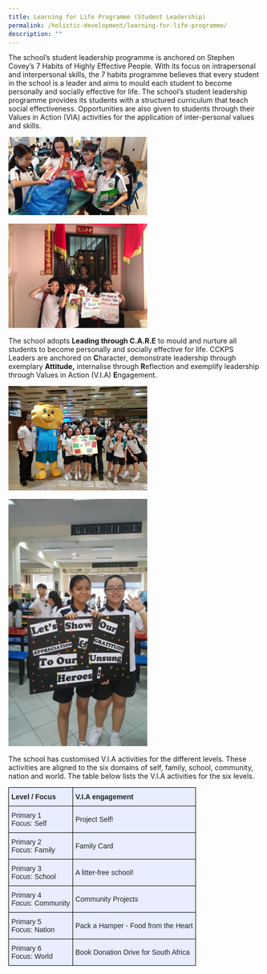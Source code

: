 ```yaml
---
title: Learning for Life Programme (Student Leadership)
permalink: /holistic-development/learning-for-life-programme/
description: ""
---
```

The school’s student leadership programme is anchored on Stephen Covey’s 7 Habits of Highly Effective People. With its focus on intrapersonal and interpersonal skills, the 7 habits programme believes that every student in the school is a leader and aims to mould each student to become personally and socially effective for life. The school’s student leadership programme provides its students with a structured curriculum that teach social effectiveness. Opportunities are also given to students through their Values in Action (VIA) activities for the application of inter-personal values and skills.

<img src="/images/llp1.jpeg" 
     style="width:55%">
		 
<img src="/images/llp2.jpeg" 
     style="width:55%">

The school adopts **Leading through C.A.R.E** to mould and nurture all students to become personally and socially effective for life. CCKPS Leaders are anchored on **C**haracter, demonstrate leadership through exemplary **Attitude,** internalise through **R**eflection and exemplify leadership through Values in Action (V.I.A) **E**ngagement.

<img src="/images/llp3.jpeg" 
     style="width:55%">
		 
<img src="/images/llp4.jpeg" 
     style="width:55%">

The school has customised V.I.A activities for the different levels. These activities are aligned to the six domains of self, family, school, community, nation and world. The table below lists the V.I.A activities for the six levels.

<style type="text/css">
.tg  {border-collapse:collapse;border-spacing:0;margin:0px auto;}
.tg td{border-color:black;border-style:solid;border-width:1px;font-family:Arial, sans-serif;font-size:14px;
  overflow:hidden;padding:10px 5px;word-break:normal;}
.tg th{border-color:black;border-style:solid;border-width:1px;font-family:Arial, sans-serif;font-size:14px;
  font-weight:normal;overflow:hidden;padding:10px 5px;word-break:normal;}
.tg .tg-xwen{background-color:#E8EDFF;color:#222;font-weight:bold;text-align:left;vertical-align:middle}
.tg .tg-lr6o{background-color:#E8EDFF;color:#222;text-align:left;vertical-align:middle}
</style>
<table class="tg">
<tbody>
  <tr>
    <td class="tg-xwen">Level / Focus</td>
    <td class="tg-xwen">V.I.A engagement</td>
  </tr>
  <tr>
    <td class="tg-lr6o">Primary 1<br>Focus: Self</td>
    <td class="tg-lr6o">Project Self!</td>
  </tr>
  <tr>
    <td class="tg-lr6o">Primary 2<br>Focus: Family</td>
    <td class="tg-lr6o">Family Card</td>
  </tr>
  <tr>
    <td class="tg-lr6o">Primary 3<br>Focus: School</td>
    <td class="tg-lr6o">A litter-free school!</td>
  </tr>
  <tr>
    <td class="tg-lr6o">Primary 4<br>Focus: Community</td>
    <td class="tg-lr6o">Community Projects</td>
  </tr>
  <tr>
    <td class="tg-lr6o">Primary 5<br>Focus: Nation</td>
    <td class="tg-lr6o">Pack a Hamper - Food from the Heart </td>
  </tr>
  <tr>
    <td class="tg-lr6o">Primary 6<br>Focus: World</td>
    <td class="tg-lr6o">Book Donation Drive for South Africa</td>
  </tr>
</tbody>
</table>